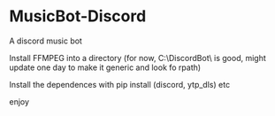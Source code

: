 # MusicBot-Discord
A discord music bot

Install FFMPEG into a directory (for now, C:\DiscordBot\ is good, might update one day to make it generic and look fo rpath)

Install the dependences with pip install 
(discord, ytp_dls) etc

enjoy
